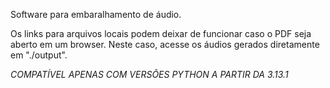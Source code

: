 Software para embaralhamento de áudio.

Os links para arquivos locais podem deixar de funcionar caso o PDF seja aberto em um browser. Neste caso, acesse os áudios gerados diretamente em "./output".

*COMPATÍVEL APENAS COM VERSÕES PYTHON A PARTIR DA 3.13.1*
